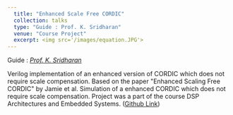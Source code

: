 ```yaml
---
  title: "Enhanced Scale Free CORDIC"
  collection: talks
  type: "Guide : Prof. K. Sridharan"
  venue: "Course Project"
  excerpt: <img src='/images/equation.JPG'> 
---
```

Guide : [*Prof. K. Sridharan*](http://www.ee.iitm.ac.in/~sridhara/)

Verilog implementation of an enhanced version of CORDIC which does not require scale compensation. Based on the paper "Enhanced Scaling Free CORDIC" by Jamie et al.
Simulation of a enhanced CORDIC which does not require scale compensation. Project was a part of the course DSP Architectures and Embedded Systems. ([Github Link](https://github.com/anshulbshah/Enhanced-CORDIC))
